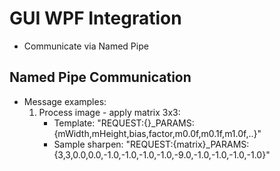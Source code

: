 GUI WPF Integration
===================

- Communicate via Named Pipe


## Named Pipe Communication

- Message examples:
	1. Process image - apply matrix 3x3:
		- Template: "REQUEST:{<proces name>}_PARAMS:{mWidth,mHeight,bias,factor,m0.0f,m0.1f,m1.0f,..}<image datas>"
		- Sample sharpen: "REQUEST:{matrix}_PARAMS:{3,3,0.0,0.0,-1.0,-1.0,-1.0,-1.0,-9.0,-1.0,-1.0,-1.0,-1.0}"